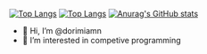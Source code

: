 [![Top Langs](https://github-readme-stats.vercel.app/api/top-langs/?username=dorimiamn)](https://github.com/anuraghazra/github-readme-stats)
[![Top Langs](https://github-readme-stats.vercel.app/api/top-langs/?username=dorimiamn&layout=compact&show_icons=true&theme=onedark)](https://github.com/anuraghazra/github-readme-stats)
[![Anurag's GitHub stats](https://github-readme-stats.vercel.app/api?username=dorimiamn&show_icons=true&theme=onedark)](https://github.com/anuraghazra/github-readme-stats)
- 👋 Hi, I’m @dorimiamn
- 👀 I’m interested in competive programming
<!---
- 🌱 I’m currently learning ...
- 💞️ I’m looking to collaborate on ...
- 📫 How to reach me ...
--->
<!---
dorimiamn/dorimiamn is a ✨ special ✨ repository because its `README.md` (this file) appears on your GitHub profile.
You can click the Preview link to take a look at your changes.
--->
